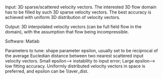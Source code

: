 Input: 3D sparse/scattered velocity vectors. The interested 3D flow domain has to be filled by such 3D sparse velocity vectors. The best accuracy is achieved with uniform 3D distribution of velocity vectors.

Output: 3D interpolated velocity vectors (can be full field flow in the domain), with the assumption that flow being incompressible.

Software: Matlab

Parameters to tune: shape parameter epsilon, usually set to be reciprocal of the average Eucledian distance between two nearest scattered input velocity vectors. Small epsilon--> instability to input error; Large epsilon--> low fitting accuracy. Uniformly distributed velocity vectors in space is preferred, and epsilon can be 1/aver_dist.
